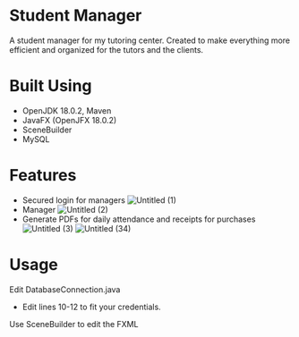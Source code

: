 # Student Manager
A student manager for my tutoring center. Created to make everything more efficient and organized for the tutors and the clients.

# Built Using
- OpenJDK 18.0.2, Maven
- JavaFX (OpenJFX 18.0.2)
- SceneBuilder
- MySQL

# Features
- Secured login for managers
  ![Untitled (1)](https://imgur.com/vVnA0KT)
-  Manager
  ![Untitled (2)](https://imgur.com/ZAPDio3)
- Generate PDFs for daily attendance and receipts for purchases
  ![Untitled (3)](https://imgur.com/D9HDCnk)
  ![Untitled (34)](https://imgur.com/g35QHvm)

 # Usage
Edit DatabaseConnection.java
- Edit lines 10-12 to fit your credentials.
  
Use SceneBuilder to edit the FXML


  
